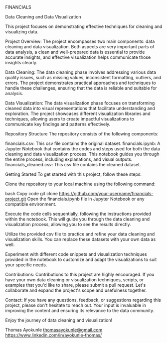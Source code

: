 FINANCIALS

Data Cleaning and Data Visualization

This project focuses on demonstrating effective techniques for cleaning and visualizing data.

Project Overview:
The project encompasses two main components: data cleaning and data visualization. Both aspects are very important parts of data analysis, a clean and well-prepared data is essential to provide accurate insights, and effective visualization helps communicate those insights clearly.

Data Cleaning:
The data cleaning phase involves addressing various data quality issues, such as missing values, inconsistent formatting, outliers, and errors. The project demonstrates practical approaches and techniques to handle these challenges, ensuring that the data is reliable and suitable for analysis.

Data Visualization:
The data visualization phase focuses on transforming cleaned data into visual representations that facilitate understanding and exploration. The project showcases different visualization libraries and techniques, allowing users to create impactful visualizations to communicate key findings and patterns effectively.


Repository Structure
The repository consists of the following components:

financials.csv: This csv file contains the original dataset.
financials.ipynb: A Jupyter Notebook that contains the codes and steps used for both the data cleaning and data visualization process. This notebook guides you through the entire process, including explanations, and visual outputs.
financials_cleaned.csv: This csv file contains the cleaned dataset. 


Getting Started
To get started with this project, follow these steps:

Clone the repository to your local machine using the following command:

bash
Copy code
git clone https://github.com/your-username/financials-project.git
Open the financials.ipynb file in Jupyter Notebook or any compatible environment.

Execute the code cells sequentially, following the instructions provided within the notebook. This will guide you through the data cleaning and visualization process, allowing you to see the results directly.

Utilize the provided csv file to practice and refine your data cleaning and visualization skills. You can replace these datasets with your own data as well.

Experiment with different code snippets and visualization techniques provided in the notebook to customize and adapt the visualizations to suit your specific needs.

Contributions:
Contributions to this project are highly encouraged. If you have your own data cleaning or visualization techniques, scripts, or examples that you'd like to share, please submit a pull request. Let's collaborate and expand the project's scope and usefulness together.

Contact:
If you have any questions, feedback, or suggestions regarding this project, please don't hesitate to reach out. Your input is invaluable in improving the content and ensuring its relevance to the data community.

Enjoy the journey of data cleaning and visualization!

Thomas Ayokunle
thomasayokunle@gmail.com
https://www.linkedin.com/in/ayokunle-thomas/
